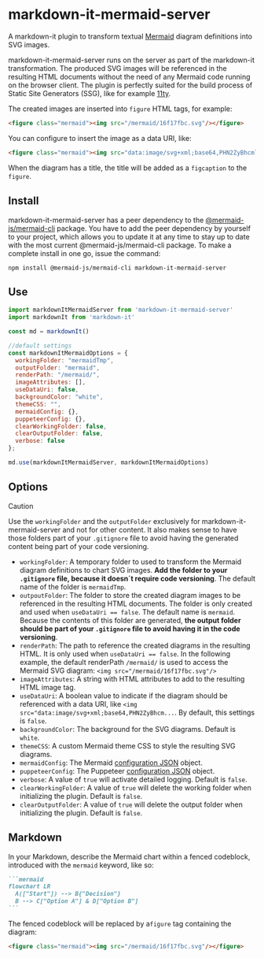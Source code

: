 # markdown-it-mermaid-server

A markdown-it plugin to transform textual [Mermaid](https://mermaid.js.org) diagram definitions into SVG images.

markdown-it-mermaid-server runs on the server as part of the markdown-it transformation. The produced SVG images will be referenced in the resulting HTML documents without the need of any Mermaid code running on the browser client. The plugin is perfectly suited for the build process of Static Site Generators (SSG), like for example [11ty](https://www.11ty.dev).

The created images are inserted into `figure` HTML tags, for example:

```html
<figure class="mermaid"><img src="/mermaid/16f17fbc.svg"/></figure>
```

You can configure to insert the image as a data URI, like:

```html
<figure class="mermaid"><img src="data:image/svg+xml;base64,PHN2ZyBhcmlhLXJvbGVk..." /></figure>
```

When the diagram has a title, the title will be added as a `figcaption` to the `figure`.


## Install

markdown-it-mermaid-server has a peer dependency to the [@mermaid-js/mermaid-cli](https://www.npmjs.com/package/@mermaid-js/mermaid-cli/) package. You have to add the peer dependency by yourself to your project, which allows you to update it at any time to stay up to date with the most current @mermaid-js/mermaid-cli package. To make a complete install in one go, issue the command:

`npm install @mermaid-js/mermaid-cli markdown-it-mermaid-server`

## Use

```js
import markdownItMermaidServer from 'markdown-it-mermaid-server'
import markdownIt from 'markdown-it'

const md = markdownIt()

//default settings
const markdownItMermaidOptions = {
  workingFolder: "mermaidTmp",
  outputFolder: "mermaid",
  renderPath: "/mermaid/",
  imageAttributes: [],
  useDataUri: false,
  backgroundColor: "white",
  themeCSS: "",
  mermaidConfig: {},
  puppeteerConfig: {},
  clearWorkingFolder: false,
  clearOutputFolder: false,
  verbose: false
};

md.use(markdownItMermaidServer, markdownItMermaidOptions)
```

## Options

> [!CAUTION]
> Use the `workingFolder` and the `outputFolder` exclusively for markdown-it-mermaid-server and not for other content. It also makes sense to have those folders part of your `.gitignore` file to avoid having the generated content being part of your code versioning.

- `workingFolder`: A temporary folder to used to transform the Mermaid diagram definitions to chart SVG images. **Add the folder to your `.gitignore` file, because it doesn´t require code versioning**. The default name of the folder is `mermaidTmp`.
- `outpoutFolder`: The folder to store the created diagram images to be referenced in the resulting HTML documents. The folder is only created and used when `useDataUri == false`. The default name is `mermaid`. Because the contents of this folder are generated, **the output folder should be part of your `.gitignore` file to avoid having it in the code versioning**.
- `renderPath`: The path to reference the created diagrams in the resulting HTML. It is only used when `useDataUri == false`. In the following example, the default renderPath `/mermaid/` is used to access the Mermaid SVG diagram: `<img src="/mermaid/16f17fbc.svg"/>`
- `imageAttributes`: A string with HTML attributes to add to the resulting HTML image tag.
- `useDataUri`: A boolean value to indicate if the diagram should be referenced with a data URI, like `<img src="data:image/svg+xml;base64,PHN2ZyBhcm...`. By default, this settings is `false`.
- `backgroundColor`: The background for the SVG diagrams. Default is `white`.
- `themeCSS`: A custom Mermaid theme CSS to style the resulting SVG diagrams.
- `mermaidConfig`: The Mermaid [configuration JSON](https://mermaid.js.org/config/schema-docs/config.html) object.
- `puppeteerConfig`: The Puppeteer [configuration JSON](https://pptr.dev/guides/configuration) object.
- `verbose`: A value of `true` will activate detailed logging. Default is `false`.
- `clearWorkingFolder`: A value of `true` will delete the working folder when initializing the plugin. Default is `false`.
- `clearOutputFolder`: A value of `true` will delete the output folder when initializing the plugin. Default is `false`.

## Markdown

In your Markdown, describe the Mermaid chart within a fenced codeblock, introduced with the `mermaid` keyword, like so:

~~~markdown
```mermaid
flowchart LR
  A(["Start"]) --> B{"Decision"}
  B --> C["Option A"] & D["Option B"]
```
~~~

The fenced codeblock will be replaced by a`figure` tag containing the diagram:

```html
<figure class="mermaid"><img src="/mermaid/16f17fbc.svg"/></figure>
```
